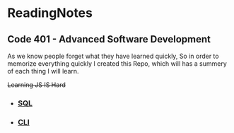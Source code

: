 # ReadingNotes
## Code 401 - Advanced Software Development

As we know people forget what they have learned quickly, So in order to memorize everything quickly I created this Repo, which will has a summery of each thing I will learn.

~~Learning JS IS Hard~~
- ### [SQL ](./notes/IntroductionToSQL/IntroductionToSQL.md) <br> 
- ### [CLI ](./notes/Commands/CommandLines.md)
